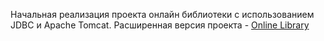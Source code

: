 Начальная реализация проекта онлайн библиотеки с использованием JDBC и Apache Tomcat. Расширенная версия проекта - <a href="https://github.com/Dimas7351/OnlineLibrary">Online Library</a>
